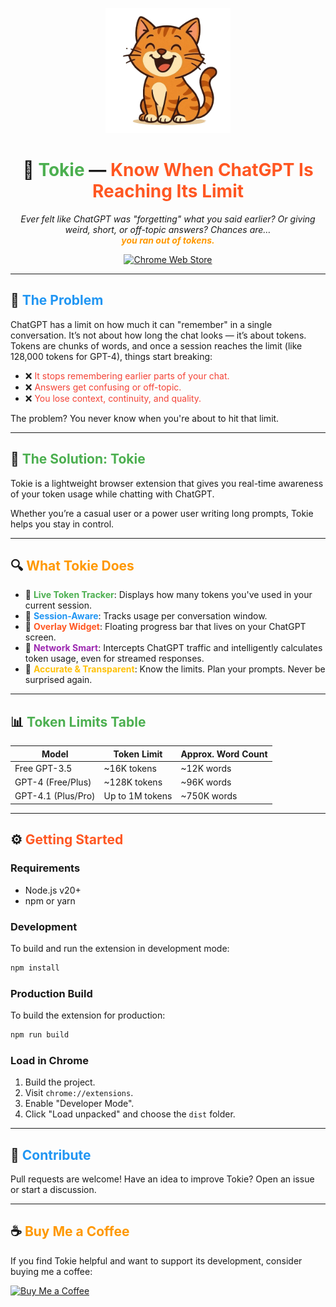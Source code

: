 <p align="center">
  <img src="src/assets/happyCat.png" alt="Tokie Logo" width="200" />
</p>

<h1 align="center">🧠 <span style="color:#4CAF50">Tokie</span> — <span style="color:#FF5722">Know When ChatGPT Is Reaching Its Limit</span></h1>

<p align="center">
  <em>Ever felt like ChatGPT was "forgetting" what you said earlier? Or giving weird, short, or off-topic answers? Chances are…<br>
  <strong style="color:#FF9800">you ran out of tokens.</strong></em>
</p>

<p align="center">
  <a href="https://chromewebstore.google.com/detail/tokie/aegmlcmdhpokpgpbbmgdllifocodbbao">
    <img src="https://img.shields.io/chrome-web-store/v/aegmlcmdhpokpgpbbmgdllifocodbbao?style=flat&logo=google-chrome&logoColor=white&label=Chrome%20Web%20Store" alt="Chrome Web Store" />
  </a>
</p>

---

## 🧩 <span style="color:#2196F3">The Problem</span>
ChatGPT has a limit on how much it can "remember" in a single conversation. It’s not about how long the chat looks — it’s about tokens. Tokens are chunks of words, and once a session reaches the limit (like 128,000 tokens for GPT-4), things start breaking:

- ❌ <span style="color:#F44336">It stops remembering earlier parts of your chat.</span>
- ❌ <span style="color:#F44336">Answers get confusing or off-topic.</span>
- ❌ <span style="color:#F44336">You lose context, continuity, and quality.</span>

The problem?
You never know when you're about to hit that limit.

---

## 🚀 <span style="color:#4CAF50">The Solution: Tokie</span>
Tokie is a lightweight browser extension that gives you real-time awareness of your token usage while chatting with ChatGPT.

Whether you’re a casual user or a power user writing long prompts, Tokie helps you stay in control.

---

## 🔍 <span style="color:#FF9800">What Tokie Does</span>

- 🧮 **<span style="color:#4CAF50">Live Token Tracker</span>**: Displays how many tokens you've used in your current session.
- 💬 **<span style="color:#2196F3">Session-Aware</span>**: Tracks usage per conversation window.
- 🧷 **<span style="color:#FF5722">Overlay Widget</span>**: Floating progress bar that lives on your ChatGPT screen.
- 🧠 **<span style="color:#9C27B0">Network Smart</span>**: Intercepts ChatGPT traffic and intelligently calculates token usage, even for streamed responses.
- 🧪 **<span style="color:#FFC107">Accurate & Transparent</span>**: Know the limits. Plan your prompts. Never be surprised again.

---
## 📊 <span style="color:#4CAF50">Token Limits Table</span>
| Model               | Token Limit      | Approx. Word Count |
|---------------------|------------------|---------------------|
| Free GPT-3.5        | ~16K tokens      | ~12K words          |
| GPT-4 (Free/Plus)   | ~128K tokens     | ~96K words          |
| GPT-4.1 (Plus/Pro)  | Up to 1M tokens  | ~750K words         |

---


## ⚙️ <span style="color:#FF5722">Getting Started</span>

### Requirements
- Node.js v20+
- npm or yarn

### Development
To build and run the extension in development mode:
```bash
npm install
```

### Production Build
To build the extension for production:
```bash
npm run build
```

### Load in Chrome
1. Build the project.
2. Visit `chrome://extensions`.
3. Enable "Developer Mode".
4. Click "Load unpacked" and choose the `dist` folder.

---


## 🤝 <span style="color:#2196F3">Contribute</span>
Pull requests are welcome! Have an idea to improve Tokie? Open an issue or start a discussion.


---

## ☕ <span style="color:#FF9800">Buy Me a Coffee</span>
If you find Tokie helpful and want to support its development, consider buying me a coffee:

[![Buy Me a Coffee](https://img.shields.io/badge/Buy%20Me%20a%20Coffee-FFDD00?style=flat&logo=buy-me-a-coffee&logoColor=black)](https://buymeacoffee.com/69bckhiudr)
